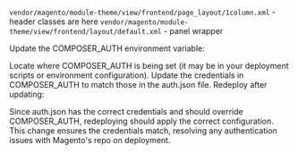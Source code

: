 `vendor/magento/module-theme/view/frontend/page_layout/1column.xml` - header classes are here
`vendor/magento/module-theme/view/frontend/layout/default.xml` - panel wrapper





Update the COMPOSER_AUTH environment variable:

Locate where COMPOSER_AUTH is being set (it may be in your deployment scripts or environment configuration).
Update the credentials in COMPOSER_AUTH to match those in the auth.json file.
Redeploy after updating:

Since auth.json has the correct credentials and should override COMPOSER_AUTH, redeploying should apply the correct configuration.
This change ensures the credentials match, resolving any authentication issues with Magento's repo on deployment.



